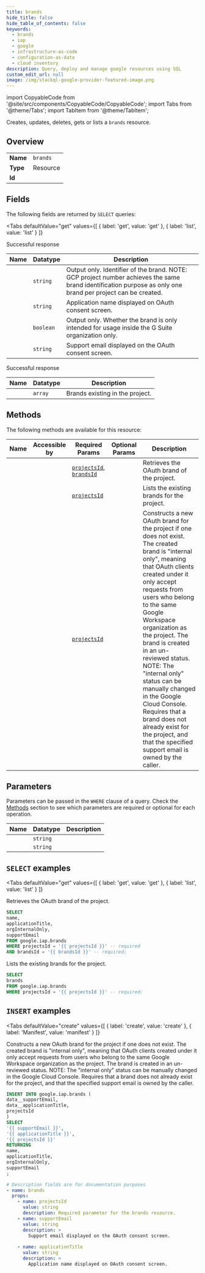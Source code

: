 ```yaml
--- 
title: brands
hide_title: false
hide_table_of_contents: false
keywords:
  - brands
  - iap
  - google
  - infrastructure-as-code
  - configuration-as-data
  - cloud inventory
description: Query, deploy and manage google resources using SQL
custom_edit_url: null
image: /img/stackql-google-provider-featured-image.png
---
```


import CopyableCode from '@site/src/components/CopyableCode/CopyableCode';
import Tabs from '@theme/Tabs';
import TabItem from '@theme/TabItem';

Creates, updates, deletes, gets or lists a <code>brands</code> resource.

## Overview
<table><tbody>
<tr><td><b>Name</b></td><td><code>brands</code></td></tr>
<tr><td><b>Type</b></td><td>Resource</td></tr>
<tr><td><b>Id</b></td><td><CopyableCode code="google.iap.brands" /></td></tr>
</tbody></table>

## Fields

The following fields are returned by `SELECT` queries:

<Tabs
    defaultValue="get"
    values={[
        { label: 'get', value: 'get' },
        { label: 'list', value: 'list' }
    ]}
>
<TabItem value="get">

Successful response

<table>
<thead>
    <tr>
    <th>Name</th>
    <th>Datatype</th>
    <th>Description</th>
    </tr>
</thead>
<tbody>
<tr>
    <td><CopyableCode code="name" /></td>
    <td><code>string</code></td>
    <td>Output only. Identifier of the brand. NOTE: GCP project number achieves the same brand identification purpose as only one brand per project can be created.</td>
</tr>
<tr>
    <td><CopyableCode code="applicationTitle" /></td>
    <td><code>string</code></td>
    <td>Application name displayed on OAuth consent screen.</td>
</tr>
<tr>
    <td><CopyableCode code="orgInternalOnly" /></td>
    <td><code>boolean</code></td>
    <td>Output only. Whether the brand is only intended for usage inside the G Suite organization only.</td>
</tr>
<tr>
    <td><CopyableCode code="supportEmail" /></td>
    <td><code>string</code></td>
    <td>Support email displayed on the OAuth consent screen.</td>
</tr>
</tbody>
</table>
</TabItem>
<TabItem value="list">

Successful response

<table>
<thead>
    <tr>
    <th>Name</th>
    <th>Datatype</th>
    <th>Description</th>
    </tr>
</thead>
<tbody>
<tr>
    <td><CopyableCode code="brands" /></td>
    <td><code>array</code></td>
    <td>Brands existing in the project.</td>
</tr>
</tbody>
</table>
</TabItem>
</Tabs>

## Methods

The following methods are available for this resource:

<table>
<thead>
    <tr>
    <th>Name</th>
    <th>Accessible by</th>
    <th>Required Params</th>
    <th>Optional Params</th>
    <th>Description</th>
    </tr>
</thead>
<tbody>
<tr>
    <td><a href="#get"><CopyableCode code="get" /></a></td>
    <td><CopyableCode code="select" /></td>
    <td><a href="#parameter-projectsId"><code>projectsId</code></a>, <a href="#parameter-brandsId"><code>brandsId</code></a></td>
    <td></td>
    <td>Retrieves the OAuth brand of the project.</td>
</tr>
<tr>
    <td><a href="#list"><CopyableCode code="list" /></a></td>
    <td><CopyableCode code="select" /></td>
    <td><a href="#parameter-projectsId"><code>projectsId</code></a></td>
    <td></td>
    <td>Lists the existing brands for the project.</td>
</tr>
<tr>
    <td><a href="#create"><CopyableCode code="create" /></a></td>
    <td><CopyableCode code="insert" /></td>
    <td><a href="#parameter-projectsId"><code>projectsId</code></a></td>
    <td></td>
    <td>Constructs a new OAuth brand for the project if one does not exist. The created brand is "internal only", meaning that OAuth clients created under it only accept requests from users who belong to the same Google Workspace organization as the project. The brand is created in an un-reviewed status. NOTE: The "internal only" status can be manually changed in the Google Cloud Console. Requires that a brand does not already exist for the project, and that the specified support email is owned by the caller.</td>
</tr>
</tbody>
</table>

## Parameters

Parameters can be passed in the `WHERE` clause of a query. Check the [Methods](#methods) section to see which parameters are required or optional for each operation.

<table>
<thead>
    <tr>
    <th>Name</th>
    <th>Datatype</th>
    <th>Description</th>
    </tr>
</thead>
<tbody>
<tr id="parameter-brandsId">
    <td><CopyableCode code="brandsId" /></td>
    <td><code>string</code></td>
    <td></td>
</tr>
<tr id="parameter-projectsId">
    <td><CopyableCode code="projectsId" /></td>
    <td><code>string</code></td>
    <td></td>
</tr>
</tbody>
</table>

## `SELECT` examples

<Tabs
    defaultValue="get"
    values={[
        { label: 'get', value: 'get' },
        { label: 'list', value: 'list' }
    ]}
>
<TabItem value="get">

Retrieves the OAuth brand of the project.

```sql
SELECT
name,
applicationTitle,
orgInternalOnly,
supportEmail
FROM google.iap.brands
WHERE projectsId = '{{ projectsId }}' -- required
AND brandsId = '{{ brandsId }}' -- required;
```
</TabItem>
<TabItem value="list">

Lists the existing brands for the project.

```sql
SELECT
brands
FROM google.iap.brands
WHERE projectsId = '{{ projectsId }}' -- required;
```
</TabItem>
</Tabs>


## `INSERT` examples

<Tabs
    defaultValue="create"
    values={[
        { label: 'create', value: 'create' },
        { label: 'Manifest', value: 'manifest' }
    ]}
>
<TabItem value="create">

Constructs a new OAuth brand for the project if one does not exist. The created brand is "internal only", meaning that OAuth clients created under it only accept requests from users who belong to the same Google Workspace organization as the project. The brand is created in an un-reviewed status. NOTE: The "internal only" status can be manually changed in the Google Cloud Console. Requires that a brand does not already exist for the project, and that the specified support email is owned by the caller.

```sql
INSERT INTO google.iap.brands (
data__supportEmail,
data__applicationTitle,
projectsId
)
SELECT 
'{{ supportEmail }}',
'{{ applicationTitle }}',
'{{ projectsId }}'
RETURNING
name,
applicationTitle,
orgInternalOnly,
supportEmail
;
```
</TabItem>
<TabItem value="manifest">

```yaml
# Description fields are for documentation purposes
- name: brands
  props:
    - name: projectsId
      value: string
      description: Required parameter for the brands resource.
    - name: supportEmail
      value: string
      description: >
        Support email displayed on the OAuth consent screen.
        
    - name: applicationTitle
      value: string
      description: >
        Application name displayed on OAuth consent screen.
        
```
</TabItem>
</Tabs>
